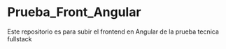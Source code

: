 # Prueba_Front_Angular
Este repositorio es para subir el frontend en Angular de la prueba tecnica fullstack 
